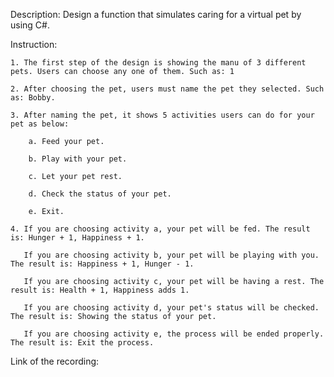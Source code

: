 Description: Design a function that simulates caring for a virtual pet by using C#.

Instruction: 

	1. The first step of the design is showing the manu of 3 different pets. Users can choose any one of them. Such as: 1

	2. After choosing the pet, users must name the pet they selected. Such as: Bobby.

	3. After naming the pet, it shows 5 activities users can do for your pet as below:

		a. Feed your pet.

		b. Play with your pet.

		c. Let your pet rest.

		d. Check the status of your pet.

		e. Exit.

	4. If you are choosing activity a, your pet will be fed. The result is: Hunger + 1, Happiness + 1.

	   If you are choosing activity b, your pet will be playing with you. The result is: Happiness + 1, Hunger - 1.

	   If you are choosing activity c, your pet will be having a rest. The result is: Health + 1, Happiness adds 1.

	   If you are choosing activity d, your pet's status will be checked. The result is: Showing the status of your pet.

	   If you are choosing activity e, the process will be ended properly. The result is: Exit the process.

Link of the recording: 
